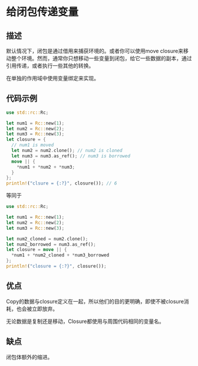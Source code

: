 # 给闭包传递变量

## 描述

默认情况下，闭包是通过借用来捕获环境的。或者你可以使用move closure来移动整个环境。然而，通常你只想移动一些变量到闭包，给它一些数据的副本，通过引用传递，或者执行一些其他的转换。



在单独的作用域中使用变量绑定来实现。

## 代码示例

```rust
use std::rc::Rc;

let num1 = Rc::new(1);
let num2 = Rc::new(2);
let num3 = Rc::new(3);
let closure = {
  // num1 is moved
  let num2 = num2.clone(); // num2 is cloned
  let num3 = num3.as_ref(); // num3 is borrowed
  move || {
    *num1 + *num2 + *num3;
  }
};
println!("clsure = {:?}", closure()); // 6
```

等同于

```rust
use std::rc::Rc;

let num1 = Rc::new(1);
let num2 = Rc::new(2);
let num3 = Rc::new(3);

let num2_cloned = num2.clone();
let num2_borrowed = num3.as_ref();
let closure = move || {
  *num1 + *num2_cloned + *num3_borrowed
};
println!("closure = {:?}", closure());
```

## 优点

Copy的数据与closure定义在一起，所以他们的目的更明确，即使不被closure消耗，也会被立即放弃。

无论数据是复制还是移动，Closure都使用与周围代码相同的变量名。

## 缺点

闭包体额外的缩进。